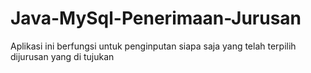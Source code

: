# Java-MySql-Penerimaan-Jurusan
Aplikasi ini berfungsi untuk penginputan siapa saja yang telah terpilih dijurusan yang di tujukan
